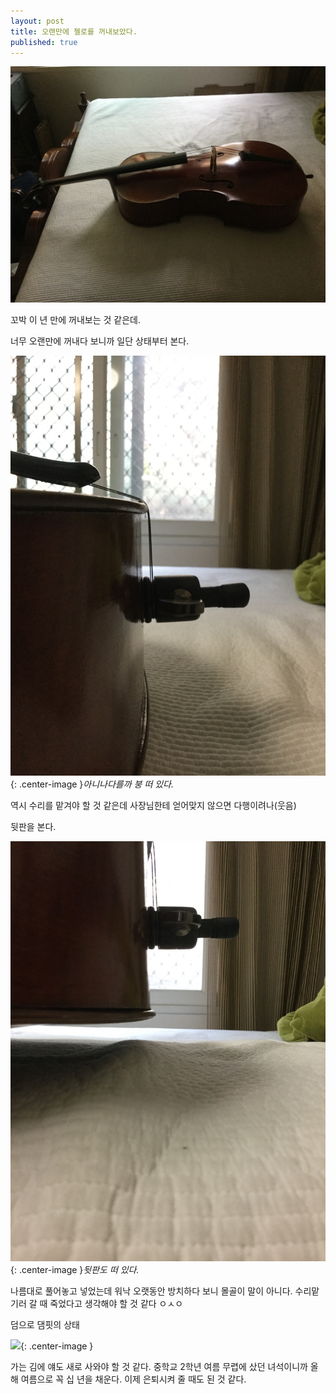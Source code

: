 ```yaml
---
layout: post
title: 오랜만에 첼로를 꺼내보았다.
published: true
---
```

![](/Resources/2016-03-25/Cello.JPG) 

꼬박 이 년 만에 꺼내보는 것 같은데.

너무 오랜만에 꺼내다 보니까 일단 상태부터 본다.

![](/Resources/2016-03-25/Upper.JPG){: .center-image }*아니나다를까 붕 떠 있다.*

역시 수리를 맡겨야 할 것 같은데 사장님한테 얻어맞지 않으면 다행이려나(웃음)

뒷판을 본다.

![](/Resources/2016-03-25/Lower.JPG){: .center-image }*뒷판도 떠 있다.*

나름대로 풀어놓고 넣었는데 워낙 오랫동안 방치하다 보니 몰골이 말이 아니다. 수리맡기러 갈 때 죽었다고 생각해야 할 것 같다 ㅇㅅㅇ

덤으로 댐핏의 상태

![](/Resources/2016-03-25/Dampit.JPG){: .center-image } 

가는 김에 얘도 새로 사와야 할 것 같다. 중학교 2학년 여름 무렵에 샀던 녀석이니까 올해 여름으로 꼭 십 년을 채운다. 이제 은퇴시켜 줄 때도 된 것 같다.